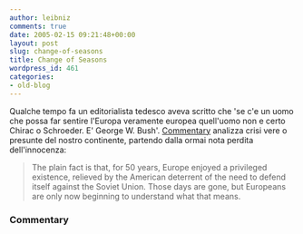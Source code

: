 ```yaml
---
author: leibniz
comments: true
date: 2005-02-15 09:21:48+00:00
layout: post
slug: change-of-seasons
title: Change of Seasons
wordpress_id: 461
categories:
- old-blog
---
```


Qualche tempo fa un editorialista tedesco aveva scritto che 'se c'e
un uomo che possa far sentire l'Europa veramente europea quell'uomo non
e certo Chirac o Schroeder. E' George W. Bush'. [Commentary](http://www.commentarymagazine.com/article.asp?aid=11902050_1) analizza crisi vere o presunte del nostro continente, partendo dalla ormai nota perdita dell'innocenza: 




> 

> 
> The plain fact is that, for 50 years, Europe enjoyed a privileged
existence, relieved by the American deterrent of the need to defend
itself against the Soviet Union. Those days are gone, but Europeans are
only now beginning to understand what that means. 




### Commentary
